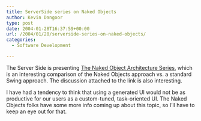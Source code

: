 ```yaml
---
title: ServerSide series on Naked Objects
author: Kevin Dangoor
type: post
date: 2004-01-28T16:37:59+00:00
url: /2004/01/28/serverside-series-on-naked-objects/
categories:
  - Software Development

---
```

The Server Side is presenting [The Naked Object Architecture Series][1], which is an interesting comparison of the Naked Objects approach vs. a standard Swing approach. The discussion attached to the link is also interesting.

I have had a tendency to think that using a generated UI would not be as productive for our users as a custom-tuned, task-oriented UI. The Naked Objects folks have some more info coming up about this topic, so I&#8217;ll have to keep an eye out for that.

 [1]: http://www.theserverside.com/news/thread.jsp?thread_id=23548 "The Naked Object Architecture Series"